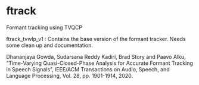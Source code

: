 # ftrack
Formant tracking using TVQCP

ftrack_tvwlp_v1 : Contains the base version of the formant tracker. Needs some clean up and documentation.

Dhananjaya Gowda, Sudarsana Reddy Kadiri, Brad Story and Paavo Alku, “Time-Varying Quasi-Closed-Phase Analysis for Accurate Formant Tracking in Speech Signals”, IEEE/ACM Transactions on Audio, Speech, and Language Processing, Vol. 28, pp. 1901-1914, 2020.
